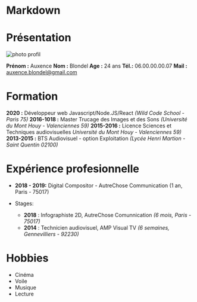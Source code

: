 # Markdown

# Présentation
![photo profil](https://avatars1.githubusercontent.com/u/49131448?s=460&u=ddd63a7a52388465318b577aa4e9bc90b60a0871&v=4)

**Prénom :** Auxence
**Nom :** Blondel
**Age :** 24 ans
**Tél.:** 06.00.00.00.07
**Mail :** auxence.blondel@gmail.com

# Formation
**2020 :** Développeur web Javascript/Node.JS/React *(Wild Code School - Paris 75)*
**2016-1018 :** Master Trucage des Images et des Sons *(Université du Mont Houy - Valenciennes 59)*
**2015-2016 :** Licence Sciences et Techniques audiovisuelles *Université du Mont Houy - Valenciennes 59)*
**2013-2015 :** BTS Audiovisuel - option Exploitation *(Lycée Henri Martion - Saint Quentin 02100)*

# Expérience profesionnelle
  - **2018 - 2019:** Digital Compositor - AutreChose Communication (1 an, Paris - 75017)
  
  - Stages:
    - **2018** : Infographiste 2D, AutreChose Comunnication *(6 mois, Paris - 75017)*
    - **2014** : Technicien audiovisuel, AMP Visual TV *(6 semaines, Gennevilliers - 92230)*
    
# Hobbies

- Cinéma
- Voile
- Musique
- Lecture
